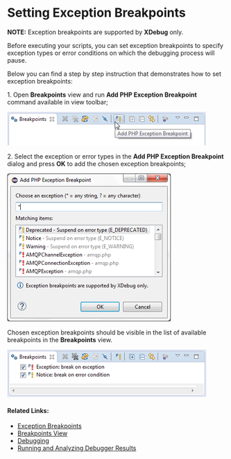 # Setting Exception Breakpoints

<!--context:setting_exception_breakpoints-->

**NOTE:** Exception breakpoints are supported by **XDebug** only. 

Before executing your scripts, you can set exception breakpoints to specify exception types or error conditions on which the debugging process will pause.

Below you can find a step by step instruction that demonstrates how to set exception breakpoints:

<!--ref-start-->

1\. Open **Breakpoints** view and run **Add PHP Exception Breakpoint** command available in view toolbar;

![add_exception_breakpoint_command.png](images/add_exception_breakpoint_command.png "add_exception_breakpoint_command.png")

2\. Select the exception or error types in the **Add PHP Exception Breakpoint** dialog and press **OK** to add the chosen exception breakpoints;
 
![add_exception_breakpoint_dialog.png](images/add_exception_breakpoint_dialog.png "add_exception_breakpoint_dialog.png")

Chosen exception breakpoints should be visible in the list of available breakpoints in the **Breakpoints** view.

![add_exception_breakpoint_view.png](images/add_exception_breakpoint_view.png "add_exception_breakpoint_view.png")

<!--ref-end-->

<!--links-start-->

#### Related Links:

 * [Exception Breakpoints](../../016-concepts/192-exception_breakpoints.md)
 * [Breakpoints View](../../032-reference/008-php_perspectives_and_views/016-php_debug_perspective/024-breakpoints_view.md)
 * [Debugging](../../016-concepts/128-debugging_concept.md)
 * [Running and Analyzing Debugger Results](040-analyzing_debugger_results.md)

<!--links-end-->
